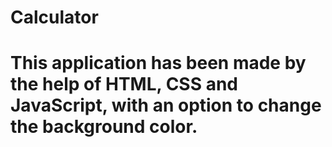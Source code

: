 # Calculator
# This application has been made by the help of HTML, CSS and JavaScript, with an option to change the background color.
